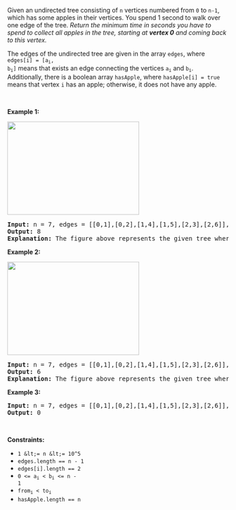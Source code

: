 Given an undirected tree consisting of `` n `` vertices numbered from `` 0 `` to `` n-1 ``, which has some apples in their vertices. You spend 1 second to walk over one edge of the tree. _Return the minimum time in seconds you have to spend to collect all apples in the tree, starting at __vertex 0__ and coming back to this vertex._

The edges of the undirected tree are given in the array `` edges ``, where <code>edges[i] = [a<sub>i</sub>, b<sub>i</sub>]</code> means that exists an edge connecting the vertices <code>a<sub>i</sub></code> and <code>b<sub>i</sub></code>. Additionally, there is a boolean array `` hasApple ``, where `` hasApple[i] = true `` means that vertex `` i `` has an apple; otherwise, it does not have any apple.

&nbsp;

__Example 1:__

<strong><img alt="" src="https://assets.leetcode.com/uploads/2020/04/23/min_time_collect_apple_1.png" style="width: 300px; height: 212px;"/></strong>

<pre>
<strong>Input:</strong> n = 7, edges = [[0,1],[0,2],[1,4],[1,5],[2,3],[2,6]], hasApple = [false,false,true,false,true,true,false]
<strong>Output:</strong> 8 
<strong>Explanation:</strong> The figure above represents the given tree where red vertices have an apple. One optimal path to collect all apples is shown by the green arrows.  
</pre>

__Example 2:__

<strong><img alt="" src="https://assets.leetcode.com/uploads/2020/04/23/min_time_collect_apple_2.png" style="width: 300px; height: 212px;"/></strong>

<pre>
<strong>Input:</strong> n = 7, edges = [[0,1],[0,2],[1,4],[1,5],[2,3],[2,6]], hasApple = [false,false,true,false,false,true,false]
<strong>Output:</strong> 6
<strong>Explanation:</strong> The figure above represents the given tree where red vertices have an apple. One optimal path to collect all apples is shown by the green arrows.  
</pre>

__Example 3:__

<pre>
<strong>Input:</strong> n = 7, edges = [[0,1],[0,2],[1,4],[1,5],[2,3],[2,6]], hasApple = [false,false,false,false,false,false,false]
<strong>Output:</strong> 0
</pre>

&nbsp;

__Constraints:__

*   `` 1 &lt;= n &lt;= 10^5 ``
*   `` edges.length == n - 1 ``
*   `` edges[i].length == 2 ``
*   <code>0 &lt;= a<sub>i</sub> &lt; b<sub>i</sub> &lt;= n - 1</code>
*   <code>from<sub>i</sub>&nbsp;&lt; to<sub>i</sub></code>
*   `` hasApple.length == n ``